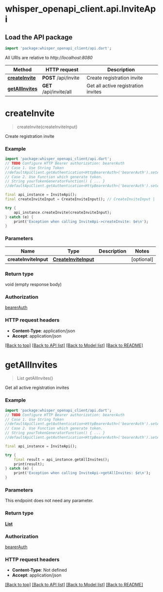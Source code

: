 # whisper_openapi_client.api.InviteApi

## Load the API package
```dart
import 'package:whisper_openapi_client/api.dart';
```

All URIs are relative to *http://localhost:8080*

Method | HTTP request | Description
------------- | ------------- | -------------
[**createInvite**](InviteApi.md#createinvite) | **POST** /api/invite | Create registration invite
[**getAllInvites**](InviteApi.md#getallinvites) | **GET** /api/invite/all | Get all active registration invites


# **createInvite**
> createInvite(createInviteInput)

Create registration invite

### Example
```dart
import 'package:whisper_openapi_client/api.dart';
// TODO Configure HTTP Bearer authorization: bearerAuth
// Case 1. Use String Token
//defaultApiClient.getAuthentication<HttpBearerAuth>('bearerAuth').setAccessToken('YOUR_ACCESS_TOKEN');
// Case 2. Use Function which generate token.
// String yourTokenGeneratorFunction() { ... }
//defaultApiClient.getAuthentication<HttpBearerAuth>('bearerAuth').setAccessToken(yourTokenGeneratorFunction);

final api_instance = InviteApi();
final createInviteInput = CreateInviteInput(); // CreateInviteInput | 

try {
    api_instance.createInvite(createInviteInput);
} catch (e) {
    print('Exception when calling InviteApi->createInvite: $e\n');
}
```

### Parameters

Name | Type | Description  | Notes
------------- | ------------- | ------------- | -------------
 **createInviteInput** | [**CreateInviteInput**](CreateInviteInput.md)|  | [optional] 

### Return type

void (empty response body)

### Authorization

[bearerAuth](../README.md#bearerAuth)

### HTTP request headers

 - **Content-Type**: application/json
 - **Accept**: application/json

[[Back to top]](#) [[Back to API list]](../README.md#documentation-for-api-endpoints) [[Back to Model list]](../README.md#documentation-for-models) [[Back to README]](../README.md)

# **getAllInvites**
> List<ModelsInvite> getAllInvites()

Get all active registration invites

### Example
```dart
import 'package:whisper_openapi_client/api.dart';
// TODO Configure HTTP Bearer authorization: bearerAuth
// Case 1. Use String Token
//defaultApiClient.getAuthentication<HttpBearerAuth>('bearerAuth').setAccessToken('YOUR_ACCESS_TOKEN');
// Case 2. Use Function which generate token.
// String yourTokenGeneratorFunction() { ... }
//defaultApiClient.getAuthentication<HttpBearerAuth>('bearerAuth').setAccessToken(yourTokenGeneratorFunction);

final api_instance = InviteApi();

try {
    final result = api_instance.getAllInvites();
    print(result);
} catch (e) {
    print('Exception when calling InviteApi->getAllInvites: $e\n');
}
```

### Parameters
This endpoint does not need any parameter.

### Return type

[**List<ModelsInvite>**](ModelsInvite.md)

### Authorization

[bearerAuth](../README.md#bearerAuth)

### HTTP request headers

 - **Content-Type**: Not defined
 - **Accept**: application/json

[[Back to top]](#) [[Back to API list]](../README.md#documentation-for-api-endpoints) [[Back to Model list]](../README.md#documentation-for-models) [[Back to README]](../README.md)


